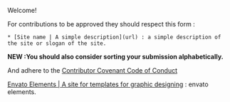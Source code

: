 Welcome!

For contributions to be approved they should respect this form :

`* [Site name | A simple description](url) : a simple description of the site or slogan of the site. `

__NEW :You should also consider sorting your submission alphabetically.__

And adhere to the [Contributor Covenant Code of Conduct](./CODE_OF_CONDUCT.md)

[Envato Elements | A site for templates for graphic designing](elements.envato.com) : envato elements.